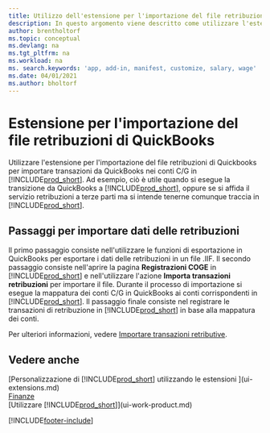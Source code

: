 ```yaml
---
title: Utilizzo dell'estensione per l'importazione del file retribuzioni di QuickBooks | Microsoft Docs
description: In questo argomento viene descritto come utilizzare l'estensione per importare transazioni di retribuzioni e stipendi da QuickBooks.
author: brentholtorf
ms.topic: conceptual
ms.devlang: na
ms.tgt_pltfrm: na
ms.workload: na
ms. search.keywords: 'app, add-in, manifest, customize, salary, wage'
ms.date: 04/01/2021
ms.author: bholtorf
---
```

# <a name="the-quickbooks-payroll-file-import-extension" />Estensione per l'importazione del file retribuzioni di QuickBooks
Utilizzare l'estensione per l'importazione del file retribuzioni di Quickbooks per importare transazioni da QuickBooks nei conti C/G in [!INCLUDE[prod_short](includes/prod_short.md)]. Ad esempio, ciò è utile quando si esegue la transizione da QuickBooks a [!INCLUDE[prod_short](includes/prod_short.md)], oppure se si affida il servizio retribuzioni a terze parti ma si intende tenerne comunque traccia in [!INCLUDE[prod_short](includes/prod_short.md)].

## <a name="steps-to-import-payroll-data" />Passaggi per importare dati delle retribuzioni
Il primo passaggio consiste nell'utilizzare le funzioni di esportazione in QuickBooks per esportare i dati delle retribuzioni in un file .IIF. Il secondo passaggio consiste nell'aprire la pagina **Registrazioni COGE** in [!INCLUDE[prod_short](includes/prod_short.md)] e nell'utilizzare l'azione **Importa transazioni retribuzioni** per importare il file. Durante il processo di importazione si esegue la mappatura dei conti C/G in QuickBooks ai conti corrispondenti in [!INCLUDE[prod_short](includes/prod_short.md)]. Il passaggio finale consiste nel registrare le transazioni di retribuzione in [!INCLUDE[prod_short](includes/prod_short.md)] in base alla mappatura dei conti. 

Per ulteriori informazioni, vedere [Importare transazioni retributive](finance-how-import-payroll-transactions.md).

## <a name="see-also" />Vedere anche
[Personalizzazione di [!INCLUDE[prod_short](includes/prod_short.md)] utilizzando le estensioni ](ui-extensions.md)    
[Finanze](finance.md)    
[Utilizzare [!INCLUDE[prod_short](includes/prod_short.md)]](ui-work-product.md)


[!INCLUDE[footer-include](includes/footer-banner.md)]
